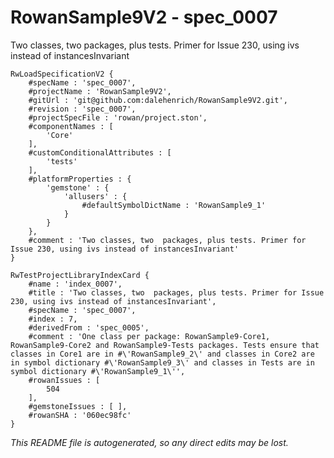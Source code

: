 # RowanSample9V2 - spec_0007
Two classes, two  packages, plus tests. Primer for Issue 230, using ivs instead of instancesInvariant
```
RwLoadSpecificationV2 {
	#specName : 'spec_0007',
	#projectName : 'RowanSample9V2',
	#gitUrl : 'git@github.com:dalehenrich/RowanSample9V2.git',
	#revision : 'spec_0007',
	#projectSpecFile : 'rowan/project.ston',
	#componentNames : [
		'Core'
	],
	#customConditionalAttributes : [
		'tests'
	],
	#platformProperties : {
		'gemstone' : {
			'allusers' : {
				#defaultSymbolDictName : 'RowanSample9_1'
			}
		}
	},
	#comment : 'Two classes, two  packages, plus tests. Primer for Issue 230, using ivs instead of instancesInvariant'
}

RwTestProjectLibraryIndexCard {
	#name : 'index_0007',
	#title : 'Two classes, two  packages, plus tests. Primer for Issue 230, using ivs instead of instancesInvariant',
	#specName : 'spec_0007',
	#index : 7,
	#derivedFrom : 'spec_0005',
	#comment : 'One class per package: RowanSample9-Core1, RowanSample9-Core2 and RowanSample9-Tests packages. Tests ensure that classes in Core1 are in #\'RowanSample9_2\' and classes in Core2 are in symbol dictionary #\'RowanSample9_3\' and classes in Tests are in symbol dictionary #\'RowanSample9_1\'',
	#rowanIssues : [
		504
	],
	#gemstoneIssues : [ ],
	#rowanSHA : '060ec98fc'
}
```

*This README file is autogenerated, so any direct edits may be lost.*
